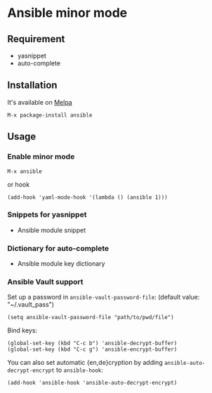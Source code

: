 # Ansible minor mode

## Requirement

- yasnippet
- auto-complete

## Installation

It's available on [Melpa](http://melpa.milkbox.net/)

    M-x package-install ansible

## Usage

### Enable minor mode

    M-x ansible

or hook

    (add-hook 'yaml-mode-hook '(lambda () (ansible 1)))

### Snippets for yasnippet

- Ansible module snippet

### Dictionary for auto-complete

- Ansible module key dictionary

### Ansible Vault support

Set up a password in `ansible-vault-password-file`: (default value:
"~/.vault_pass")

    (setq ansible-vault-password-file "path/to/pwd/file")

Bind keys:

    (global-set-key (kbd "C-c b") 'ansible-decrypt-buffer)
    (global-set-key (kbd "C-c g") 'ansible-encrypt-buffer)

You can also set automatic {en,de}cryption by adding
`ansible-auto-decrypt-encrypt` to `ansible-hook`:

    (add-hook 'ansible-hook 'ansible-auto-decrypt-encrypt)
